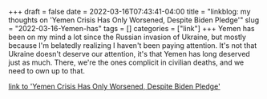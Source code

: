 +++draft = falsedate = 2022-03-16T07:43:41-04:00title = "linkblog: my thoughts on 'Yemen Crisis Has Only Worsened, Despite Biden Pledge'"slug = "2022-03-16-Yemen-has"tags = []categories = ["link"]+++Yemen has been on my mind a lot since the Russian invasion of Ukraine, but mostly because I'm belatedly realizing I haven't been paying attention. It's not that Ukraine doesn't deserve our attention, it's that Yemen has long deserved just as much. There, we're the ones complicit in civilian deaths, and we need to own up to that. [link to 'Yemen Crisis Has Only Worsened, Despite Biden Pledge'](https://theintercept.com/2022/03/16/yemen-war-biden-us-support-saudi-arabia/)